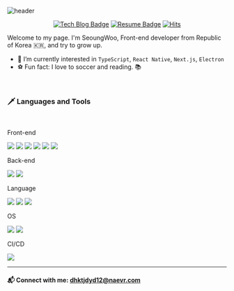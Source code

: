 ![header](https://capsule-render.vercel.app/api?type=waving&color=gradient&height=200&section=header&text=안녕하세요&fontSize=90)

<div align=center>

[![Tech Blog Badge](https://img.shields.io/badge/Blog-EF7121?style=flat-squar&logo=devdotto&logoColor=white)](https://berenickt.github.io/) [![Resume Badge](https://img.shields.io/badge/Resume-000000?style=flat-square&logo=notion&logoColor=white)](https://berenikct99.notion.site/berenikct99/53a75c7f23d44dd58b38dc72c39f0019) [![Hits](https://hits.seeyoufarm.com/api/count/incr/badge.svg?url=https%3A%2F%2Fgithub.com%2Fberenickt&count_bg=%23000000&title_bg=%23000000&icon=github.svg&icon_color=%23FFFFFF&title=hits&edge_flat=false)](https://hits.seeyoufarm.com) 

</div>

Welcome to my page. I'm SeoungWoo, Front-end developer from Republic of Korea 🇰🇷, and try to grow up.
* 🌱 I’m currently interested in `TypeScript`, `React Native`, `Next.js`, `Electron`
* ⚽ Fun fact: I love to soccer and reading. 📚

<br />

### 🗡️ Languages and Tools
<br />

Front-end

<img src="https://img.shields.io/badge/HTML5-E34F26?style=flat-square&logo=html5&logoColor=white"/> </t>
<img src="https://img.shields.io/badge/CSS3-1572B6?style=flat-square&logo=css3&logoColor=white"/>
<img src="https://img.shields.io/badge/JavaScript-F7DF1E?style=flat-square&logo=javascript&logoColor=black"/> 
<img src="https://img.shields.io/badge/Sass-CC6699?style=flat-square&logo=sass&logoColor=white"/> 
<img src="https://img.shields.io/badge/React-20232A?style=flat-square&logo=react&logoColor=61DAFB"/>
<img src="https://img.shields.io/badge/TypeScript-007ACC?style=flat-square&logo=typescript&logoColor=white"/> 

Back-end

<img src="https://img.shields.io/badge/Node.js-43853D?style=flat-square&logo=node.js&logoColor=white"/> </t>
<img src="https://img.shields.io/badge/Oracle-F80000?style=flat-square&logo=oracle&logoColor=black"/>

Language

<img src="https://img.shields.io/badge/C-00599C?style=flat-square&logo=c&logoColor=white"/> </t>
<img src="https://img.shields.io/badge/Java-ED8B00?style=flat-square&logo=java&logoColor=white"/>
<img src="https://img.shields.io/badge/Python-14354C?style=flat-square&logo=python&logoColor=white"/>

OS

<img src="https://img.shields.io/badge/Windows-0078D6?style=flat-square&logo=windows&logoColor=white"/> </t>
<img src="https://img.shields.io/badge/Ubuntu-E95420?style=flat-square&logo=ubuntu&logoColor=white"/>


CI/CD

<img src="https://img.shields.io/badge/GIT-E44C30?style=flat-square&logo=git&logoColor=white"/> </t>

---
#### 📬  Connect with me: dhktjdyd12@naevr.com
